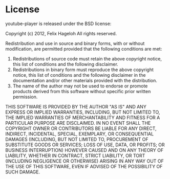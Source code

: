 License
=======

youtube-player is released under the BSD license:

  Copyright (c) 2012, Felix Hageloh
  All rights reserved.

  Redistribution and use in source and binary forms, with or without 
  modification, are permitted provided that the following conditions 
  are met:
   
   1. Redistributions of source code must retain the above copyright
      notice, this list of conditions and the following disclaimer. 
   2. Redistributions in binary form must reproduce the above copyright 
      notice, this list of conditions and the following disclaimer in the 
      documentation and/or other materials provided with the distribution. 
   3. The name of the author may not be used to endorse or promote products 
      derived from this software without specific prior written permission. 

  THIS SOFTWARE IS PROVIDED BY THE AUTHOR "AS IS" AND ANY EXPRESS OR IMPLIED 
  WARRANTIES, INCLUDING, BUT NOT LIMITED TO, THE IMPLIED WARRANTIES OF 
  MERCHANTABILITY AND FITNESS FOR A PARTICULAR PURPOSE ARE DISCLAIMED. IN NO 
  EVENT SHALL THE COPYRIGHT OWNER OR CONTRIBUTORS BE LIABLE FOR ANY DIRECT, 
  INDIRECT, INCIDENTAL, SPECIAL, EXEMPLARY, OR CONSEQUENTIAL DAMAGES (INCLUDING, 
  BUT NOT LIMITED TO, PROCUREMENT OF SUBSTITUTE GOODS OR SERVICES; LOSS OF USE, 
  DATA, OR PROFITS; OR BUSINESS INTERRUPTION) HOWEVER CAUSED AND ON ANY THEORY 
  OF LIABILITY, WHETHER IN CONTRACT, STRICT LIABILITY, OR TORT (INCLUDING 
  NEGLIGENCE OR OTHERWISE) ARISING IN ANY WAY OUT OF THE USE OF THIS SOFTWARE, 
  EVEN IF ADVISED OF THE POSSIBILITY OF SUCH DAMAGE.
